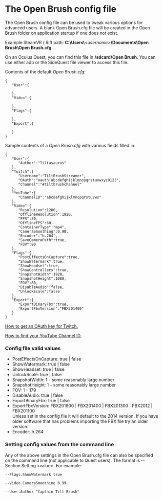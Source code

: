 # The Open Brush config file

The Open Brush config file can be used to tweak various options for advanced users. A blank Open Brush.cfg file will be created in the Open Brush folder on application startup if one does not exist.

Example SteamVR / Rift path: **C:\Users\\**_\<username>_**\Documents\Open Brush\Open Brush.cfg**.

On an Oculus Quest, you can find this file in **/sdcard/Open Brush**. You can use either adb or the SideQuest file viewer to access this file.

Contents of the default _Open Brush.cfg:_

```
{
   "User":{
      
   },
   "Video":{
      
   },
   "Flags":{
      
   },
   "Export":{
      
   }
}
```

Sample contents of a _Open Brush.cfg_ with various fields filled in:

```
{
   "User":{
      "Author":"Tiltasaurus"
   },
   "Twitch":{
      "Username":"TiltBrushStreamer",
      "OAuth":"oauth:abcdefghijklmnopqrstuvwxyz0123",
      "Channel":"#tiltbrushchannel"
   },
   "YouTube":{
      "ChannelID":"abcdefghijklmnopqrstuvwx"
   },
   "Video":{
      "Resolution":1280,
      "OfflineResolution":1920,
      "FPS":30,
      "OfflineFPS":60,
      "ContainerType":"mp4",
      "CameraSmoothing":0.98,
      "Encoder":"h.264",
      "SaveCameraPath":true,
      "FOV":80
   },
   "Flags":{
      "PostEffectsOnCapture":true,
      "ShowWatermark":true,
      "ShowHeadset":true,
      "ShowControllers":true,
      "SnapshotWidth":1920,
      "SnapshotHeight":1080,
      "FOV":80,
      "DisableAudio":false,
      "UnlockScale":false
   },
   "Export":{
      "ExportBinaryFbx":true,
      "ExportFbxVersion":"FBX201400"
   }
}
```

[How to get an OAuth key for Twitch.](https://twitchapps.com/tokengen/)

[How to find your YouTube Channel ID.](https://support.google.com/youtube/answer/3250431)

### Config file valid values

* PostEffectsOnCapture: true | false
* ShowWatermark: true | false
* ShowHeadset: true | false
* UnlockScale: true | false
* SnapshotWidth: 1 - some reasonably large number
* SnapshotHeight: 1 - some reasonably large number
* FOV: 1 - 179
* DisableAudio: true | false
* ExportBinaryFbx: true | false
* ExportFbxVersion: FBX201600 | FBX201400 | FBX201300 | FBX2012 | FBX201100\
  Unless set in the config file it will default to the 2014 version. If you have older software that has problems importing the FBX file try an older version.
* Encoder: h.264

### Setting config values from the command line

Any of the above settings in the Open Brush.cfg file can also be specified on the command line (not applicable to Quest users). The format is --Section.Setting \<value>. For example:

```
--Flags.ShowWatermark true

--Video.CameraSmoothing 0.99

--User.Author "Captain Tilt Brush"
```
